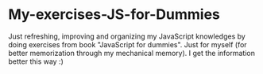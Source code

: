 # My-exercises-JS-for-Dummies
 Just refreshing, improving and organizing my JavaScript knowledges by doing exercises from book "JavaScript for dummies".
 Just for myself (for better memorization through my mechanical memory).
I get the information better this way :)
